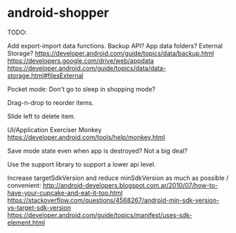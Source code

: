 android-shopper
===============

TODO:

Add export-import data functions. Backup API? App data folders? External Storage?
	https://developer.android.com/guide/topics/data/backup.html
	https://developers.google.com/drive/web/appdata
	https://developer.android.com/guide/topics/data/data-storage.html#filesExternal

Pocket mode: Don't go to sleep in shopping mode?

Drag-n-drop to reorder items.

Slide left to delete item.

UI/Application Exerciser Monkey
https://developer.android.com/tools/help/monkey.html

Save mode state even when app is destroyed? Not a big deal?

Use the support library to support a lower api level.

Increase targetSdkVersion and reduce minSdkVersion as much as possible / convenient:
	http://android-developers.blogspot.com.ar/2010/07/how-to-have-your-cupcake-and-eat-it-too.html
	https://stackoverflow.com/questions/4568267/android-min-sdk-version-vs-target-sdk-version
	https://developer.android.com/guide/topics/manifest/uses-sdk-element.html
